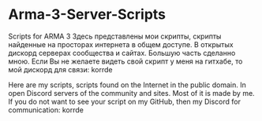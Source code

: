 # Arma-3-Server-Scripts
Scripts for ARMA 3 
Здесь представлены мои скрипты, скрипты найденные на просторах интернета в общем доступе. В открытых дискорд серверах сообщества и сайтах. Большую часть сделанно мною. Если Вы не желаете видеть свой скрипт у меня на гитхабе, то мой дискорд для связи: korrde


Here are my scripts, scripts found on the Internet in the public domain. In open Discord servers of the community and sites. Most of it is made by me. If you do not want to see your script on my GitHub, then my Discord for communication: korrde
